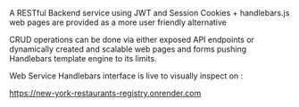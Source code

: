 A RESTful Backend service using JWT and Session Cookies + handlebars.js web pages are provided as a more user friendly alternative

CRUD operations can be done via either exposed API endpoints or dynamically created and scalable web pages and forms pushing Handlebars template engine to its limits.

Web Service Handlebars interface is live to visually inspect on :

https://new-york-restaurants-registry.onrender.com
